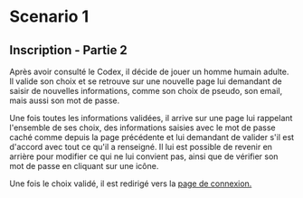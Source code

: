 # Scenario 1

## Inscription - Partie 2

Après avoir consulté le Codex, il décide de jouer un homme humain adulte. Il valide son choix et se retrouve sur une nouvelle page lui demandant de saisir de nouvelles informations, comme son choix de pseudo, son email, mais aussi son mot de passe.

Une fois toutes les informations validées, il arrive sur une page lui rappelant l'ensemble de ses choix, des informations saisies avec le mot de passe caché comme depuis la page précédente et lui demandant de valider s'il est d'accord avec tout ce qu'il a renseigné. Il lui est possible de revenir en arrière pour modifier ce qui ne lui convient pas, ainsi que de vérifier son mot de passe en cliquant sur une icône.

Une fois le choix validé, il est redirigé vers la [page de connexion.](./connexion.scenario.md)